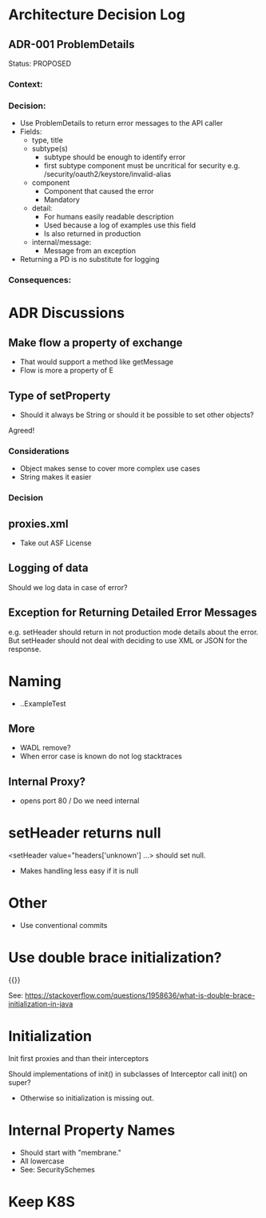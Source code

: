 # Architecture Decision Log

## ADR-001 ProblemDetails

Status: PROPOSED

### Context:

### Decision:

- Use ProblemDetails to return error messages to the API caller
- Fields:
  - type, title
  - subtype(s)
    - subtype should be enough to identify error
    - first subtype component must be uncritical for security
      e.g. /security/oauth2/keystore/invalid-alias
  - component
    - Component that caused the error
    - Mandatory
  - detail:
    - For humans easily readable description
    - Used because a log of examples use this field
    - Is also returned in production
  - internal/message:
    - Message from an exception
- Returning a PD is no substitute for logging

### Consequences:

# ADR Discussions

## Make flow a property of exchange 
  - That would support a method like getMessage
  - Flow is more a property of E

## Type of setProperty

- Should it always be String or should it be possible to set other objects?

Agreed!

### Considerations
- Object makes sense to cover more complex use cases
- String makes it easier

### Decision

## proxies.xml

- Take out ASF License

## Logging of data

Should we log data in case of error?

## Exception for Returning Detailed Error Messages

e.g. setHeader should return in not production mode details about the error. But setHeader should not deal with deciding to use XML or JSON for the response.

# Naming

- ..ExampleTest

## More

- WADL remove?
- When error case is known do not log stacktraces

## Internal Proxy?

- <api name=""/> opens port 80 / Do we need internal 

# setHeader returns null

 <setHeader value="headers['unknown'] ...> should set null.

 - Makes handling less easy if it is null


# Other

- Use conventional commits

# Use double brace initialization?

{{}}

See: https://stackoverflow.com/questions/1958636/what-is-double-brace-initialization-in-java

# Initialization

Init first proxies and than their interceptors

Should implementations of init() in subclasses of Interceptor call init() on super? 
- Otherwise so initialization is missing out.
# Internal Property Names

- Should start with "membrane."
- All lowercase
- See: SecuritySchemes

# Keep K8S

